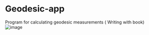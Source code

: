 # Geodesic-app
Program for calculating geodesic measurements ( Writing with book)
![image](https://user-images.githubusercontent.com/69854930/206381623-ea034c68-6f15-4f83-8dc2-baf8aed35fdd.png)
